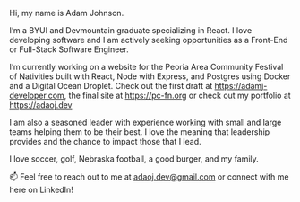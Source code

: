 Hi, my name is Adam Johnson.

I’m a BYUI and Devmountain graduate specializing in React. I love developing software and I am actively seeking opportunities as a Front-End or Full-Stack Software Engineer.

I’m currently working on a website for the Peoria Area Community Festival of Nativities built with React, Node with Express, and Postgres using Docker and a Digital Ocean Droplet. Check out the first draft at https://adamj-developer.com, the final site at https://pc-fn.org or check out my portfolio at https://adaoj.dev

I am also a seasoned leader with experience working with small and large teams helping them to be their best. I love the meaning that leadership provides and the chance to impact those that I lead. 

I love soccer, golf, Nebraska football, a good burger, and my family. 

📫 Feel free to reach out to me at adaoj.dev@gmail.com or connect with me here on LinkedIn! 